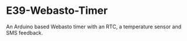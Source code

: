 # E39-Webasto-Timer
An Arduino based Webasto timer with an RTC, a temperature sensor and SMS feedback.
